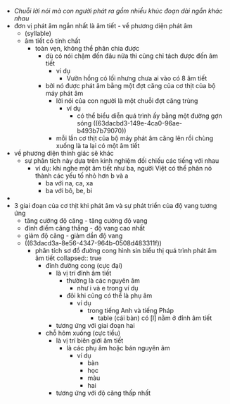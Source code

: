 - *Chuỗi lời nói mà con người phát ra gồm nhiều khúc đoạn dài ngắn khác nhau*
- đơn vị phát âm ngắn nhất là âm tiết - về phương diện phát âm
	- (syllable)
	- âm tiết có tính chất
		- toàn vẹn, không thể phân chia được
			- dù có nói chậm đến đâu nữa thì cũng chỉ tách được đến âm tiết
				- ví dụ
					- Vườn hồng có lối nhưng chưa ai vào có 8 âm tiết
			- bởi nó được phát âm bằng một đợt căng của cơ thịt của bộ máy phát âm
				- lời nói của con người là một chuỗi đợt căng trùng
					- ví dụ
						- có thể biểu diễn quá trình ấy bằng một đường gợn sóng ((63dacbd3-149e-4ca0-96ae-b493b7b79070))
				- mỗi lần cơ thịt của bộ máy phát âm căng lên rồi chùng xuống là ta lại có một âm tiết
- về phương diện thính giác sẽ khác
	- sự phân tích này dựa trên kinh nghiệm đối chiếu các tiếng với nhau
		- ví dụ: khi nghe một âm tiết như ba, người Việt có thể phân nó thành các yếu tố nhỏ hơn b và a
			- ba với na, ca, xa
			- ba với bô, be, bi
-
- 3 giai đoạn của cơ thịt khi phát âm và sự phát triển của độ vang tương ứng
	- tăng cường độ căng - tăng cường độ vang
	- đỉnh điểm căng thẳng - độ vang cao nhất
	- giảm độ căng - giảm dần độ vang
	- ((63dacd3a-8e56-4347-964b-0508d483311f))
		- phân tích sơ đồ đường cong hình sin biểu thị quá trình phát âm âm tiết
		  collapsed:: true
			- đỉnh đường cong (cực đại)
				- là vị trí đỉnh âm tiết
					- thường là các nguyên âm
						- như i và e trong ví dụ
					- đôi khi cũng có thể là phụ âm
						- ví dụ
							- trong tiếng Anh và tiếng Pháp
								- table (cái bàn) có [l] nằm ở đỉnh âm tiết
				- tương ứng với giai đoạn hai
			- chỗ hõm xuống (cực tiểu)
				- là vị trí biên giới âm tiết
					- là các phụ âm hoặc bán nguyên âm
						- ví dụ
							- bàn
							- học
							- màu
							- hai
				- tương ứng với độ căng thấp nhất
